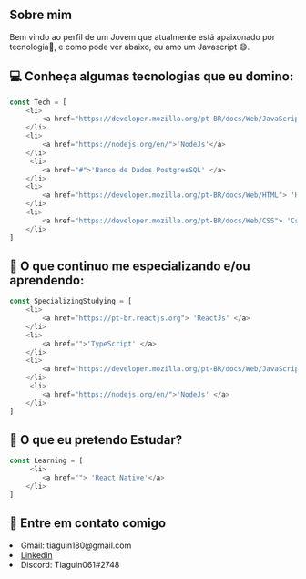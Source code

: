 ## Sobre mim

<p>
Bem vindo ao perfil de um Jovem que atualmente está apaixonado por tecnologia💜, e como pode ver abaixo, eu amo um Javascript 😄.
</p>

## 💻 Conheça algumas tecnologias que eu domino:
```js
const Tech = [
    <li>
        <a href="https://developer.mozilla.org/pt-BR/docs/Web/JavaScript"> 'Javascript'</a> 
    </li>
    <li>
        <a href="https://nodejs.org/en/">'NodeJs'</a>
    </li>
     <li>
        <a href="#">'Banco de Dados PostgresSQL' </a>
    </li>
    <li>
        <a href="https://developer.mozilla.org/pt-BR/docs/Web/HTML"> 'Html' </a>
    </li>
    <li>
        <a href="https://developer.mozilla.org/pt-BR/docs/Web/CSS"> 'Css' </a>
    </li>
]
```

## 🚀 O que continuo me especializando e/ou aprendendo: 
```js
const SpecializingStudying = [
    <li>
        <a href="https://pt-br.reactjs.org"> 'ReactJs' </a> 
    </li>
    <li>
        <a href="">'TypeScript' </a>
    </li>
    <li>
        <a href="https://developer.mozilla.org/pt-BR/docs/Web/JavaScript">'Javascript'</a>
    </li>
     <li>
        <a href="https://nodejs.org/en/">'NodeJs' </a>
    </li>
]
```

## 🚀 O que eu pretendo Estudar?
```js
const Learning = [
     <li>
        <a href=""> 'React Native'</a> 
    </li>
]
```

## 📱 Entre em contato comigo
<li>
    <span> Gmail: tiaguin180@gmail.com</span> 
</li>
<li>
    <a href="https://www.linkedin.com/in/tiagogoncalves200428/">Linkedin</a>
</li>
 <li>
     <span>Discord: Tiaguin061#2748 </span>
</li>

